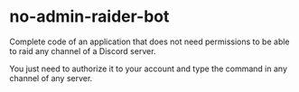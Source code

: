 # no-admin-raider-bot
Complete code of an application that does not need permissions to be able to raid any channel of a Discord server.

You just need to authorize it to your account and type the command in any channel of any server.
